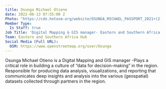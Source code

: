 ```yaml
---
title: Osunga Michael Otieno
date: 2022-06-13 07:55:00 Z
Photo: "https://cdn.hotosm.org/website/OSUNGA_MICHAEL_PASSPORT_2021+(2).jpg"
Member Type:
  Is Staff: true
Job Title: 'Digital Mapping & GIS manager- Eastern and Southern Africa '
Team: Eastern and Southern Africa Hub
Social Media (Full URL):
  OSM: https://www.openstreetmap.org/user/Osunga
---
```


Osunga Michael Otieno is a Digital Mapping and GIS manager -Plays a critical role in building a culture of “data for decision-making” in the region.
Responsible for producing data analysis, visualizations, and reporting that communicates deep insights and analysis into the various (geospatial) datasets collected through partners in the region.